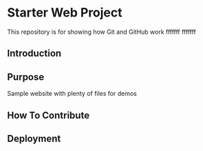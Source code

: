 # Starter Web Project

This repository is for showing how Git and GitHub work
fffffff
fffffff

## Introduction 

## Purpose

Sample website with plenty of files for demos

## How To Contribute 

## Deployment